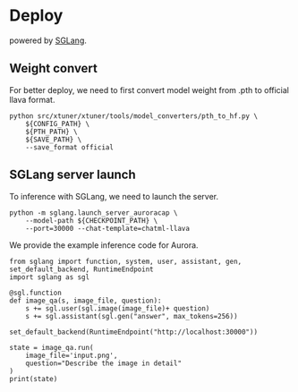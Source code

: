 # Deploy
powered by [SGLang](https://github.com/sgl-project/sglang).

## Weight convert

For better deploy, we need to first convert model weight from .pth to official llava format.

```
python src/xtuner/xtuner/tools/model_converters/pth_to_hf.py \
    ${CONFIG_PATH} \
    ${PTH_PATH} \
    ${SAVE_PATH} \
    --save_format official
```

## SGLang server launch

To inference with SGLang, we need to launch the server.
```
python -m sglang.launch_server_auroracap \
    --model-path ${CHECKPOINT_PATH} \
    --port=30000 --chat-template=chatml-llava
```

We provide the example inference code for Aurora.
```
from sglang import function, system, user, assistant, gen, set_default_backend, RuntimeEndpoint
import sglang as sgl

@sgl.function
def image_qa(s, image_file, question):
    s += sgl.user(sgl.image(image_file)+ question)
    s += sgl.assistant(sgl.gen("answer", max_tokens=256))

set_default_backend(RuntimeEndpoint("http://localhost:30000"))

state = image_qa.run(
    image_file='input.png',
    question="Describe the image in detail"
)
print(state)
```